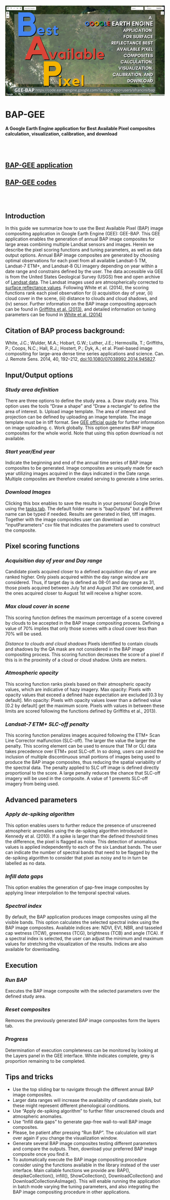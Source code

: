 ![banner image](figure/fig.png)

# BAP-GEE 

**A Google Earth Engine application for Best Available Pixel composites calculation, visualization, calibration, and download**

<br><br>

## [BAP-GEE application](https://code.earthengine.google.com/24a3dcb67084449a34b5ffe271c418d2?hideCode=true) 

## [BAP-GEE codes](https://code.earthengine.google.com/?accept_repo=users/sfrancini/bap) 

<br><br> 

## Introduction
In this guide we summarize how to use the Best Available Pixel (BAP) image compositing application in Google Earth Engine (GEE): GEE-BAP. This GEE application enables the generation of annual BAP image composites for large areas combining multiple Landsat sensors and images. Herein we describe the pixel scoring functions and tuning parameters, as well as data output options.
Annual BAP image composites are generated by choosing optimal observations for each pixel from all available Landsat-5 TM, Landsat-7 ETM+, and Landsat-8 OLI imagery depending on year within a date range and constrains defined by the user. The data accessible via GEE is from the United States Geological Survey (USGS) free and open archive of [Landsat data](https://earthexplorer.usgs.gov/). The Landsat images used are atmospherically corrected to [surface reflectance values](https://www.usgs.gov/core-science-systems/nli/landsat/landsat-surface-reflectance?qt-science_support_page_related_con=0#qt-science_support_page_related_con). Following White et al. (2014), the scoring functions rank each pixel observation for (i) acquisition day of year, (ii) cloud cover in the scene, (iii) distance to clouds and cloud shadows, and (iv) sensor. Further information on the BAP image compositing approach can be found in [Griffiths et al. (2013)](https://ieeexplore.ieee.org/document/6415303), and detailed information on tuning parameters can be found in [White et al. (2014)](https://www.tandfonline.com/doi/full/10.1080/07038992.2014.945827)

## Citation of BAP process background:
White, J.C.; Wulder, M.A.; Hobart, G.W.; Luther, J.E.; Hermosilla, T.; Griffiths, P.; Coops, N.C.; Hall, R.J.; Hostert, P.; Dyk, A.; et al. Pixel-based image compositing for large-area dense time series applications and science. Can. J. Remote Sens. 2014, 40, 192–212, [doi:10.1080/07038992.2014.945827](https://doi.org/10.1080/07038992.2014.945827).

## Input/Output options

### *Study area definition*
There are three options to define the study area.
a.	Draw study area. This option uses the tools “Draw a shape” and “Draw a rectangle” to define the area of interest.
b.	Upload image template. The area of interest and projection can be defined by uploading an image template. The image template must be in tiff format. See [GEE official guide](https://developers.google.com/earth-engine/guides/image_upload#uploading-image-assets) for further information on image uploading. 
c.	Work globally. This option generates BAP image composites for the whole world. Note that using this option download is not available.

### *Start year/End year*
Indicate the beginning and end of the annual time series of BAP image composites to be generated. Image composites are uniquely made for each year utilizing images acquired in the days indicated in the Date range. Multiple composites are therefore created serving to generate a time series. 

### *Download Images*
Clicking this box enables to save the results in your personal Google Drive using the [tasks tab](https://developers.google.com/earth-engine/guides/playground#tasks-tab). The default folder name is “bapOutputs” but a different name can be typed if needed.
Results are generated in tiled, tiff images. Together with the image composites user can download an “inputParameters” csv file that indicates the parameters used to construct the composite.

## Pixel scoring functions
### *Acquisition day of year and Day range*
Candidate pixels acquired closer to a defined acquisition day of year are ranked higher. Only pixels acquired within the day range window are considered. Thus, if target day is defined as 08-01 and day range as 31, those pixels acquired between July 1st and August 31st are considered, and the ones acquired closer to August 1st will receive a higher score.

### *Max cloud cover in scene*
This scoring function defines the maximum percentage of a scene covered by clouds to be accepted in the BAP image compositing process. Defining a value of 70% implies that only those scenes with a cloud cover less than 70% will be used.

*Distance to clouds and cloud shadows*
Pixels identified to contain clouds and shadows by the QA mask are not considered in the BAP image compositing process. This scoring function decreases the score of a pixel if this is in the proximity of a cloud or cloud shadow. Units are meters.

### *Atmospheric opacity*
This scoring function ranks pixels based on their atmospheric opacity values, which are indicative of hazy imagery. Max opacity: Pixels with opacity values that exceed a defined haze expectation are excluded [0.3 by default]. Min opacity: Pixels with opacity values lower than a defined value [0.2 by default] get the maximum score. Pixels with values in between these limits are scored following the functions defined by Griffiths et al., 2013).

### *Landsat-7 ETM+ SLC-off penalty*
This scoring function penalizes images acquired following the ETM+ Scan Line Corrector malfunction (SLC-off). The larger the value the larger the penalty. This scoring element can be used to ensure that TM or OLI data takes precedence over ETM+ post SLC-off. In so doing, users can avoid the inclusion of multiple discontinuous small portions of images being used to produce the BAP image composites, thus reducing the spatial variability of the spectral data. The penalty applied to SLC off image is defined directly proportional to the score. A large penalty reduces the chance that SLC-off imagery will be used in the composite. A value of 1 prevents SLC-off imagery from being used.

## Advanced parameters
### *Apply de-spiking algorithm*
This option enables users to further reduce the presence of unscreened atmospheric anomalies using the de-spiking algorithm introduced in Kennedy et al. (2010). If a spike is larger than the defined threshold times the difference, the pixel is flagged as noise. This detection of anomalous values is applied independently to each of the six Landsat bands. The user can indicate the number of spectral bands that need to be flagged by the de-spiking algorithm to consider that pixel as noisy and to in turn be labelled as no data.

### *Infill data gaps*
This option enables the generation of gap-free image composites by applying linear interpolation to the temporal spectral values. 

### *Spectral index*
By default, the BAP application produces image composites using all the visible bands. This option calculates the selected spectral index using the BAP image composites. Available indices are: NDVI, EVI, NBR, and tasseled cap wetness (TCW), greenness (TCG), brightness (TCB) and angle (TCA). If a spectral index is selected, the user can adjust the minimum and maximum values for stretching the visualization of the results. Indices are also available for downloading.

## Execution
### *Run BAP*
Executes the BAP image composite with the selected parameters over the defined study area.

### *Reset composites*
Removes the previously generated BAP image composites form the layers tab.

### *Progress*
Determination of execution completeness can be monitored by looking at the Layers panel in the GEE interface. White indicates complete, grey is proportion remaining to be completed. 

## Tips and tricks
- Use the top sliding bar to navigate through the different annual BAP image composites.
- Larger data ranges will increase the availability of candidate pixels, but these might represent different phenological conditions.
- Use “Apply de-spiking algorithm” to further filter unscreened clouds and atmospheric anomalies.
- Use “Infill data gaps” to generate gap-free wall-to-wall BAP image composites. 
- Please, be patient after pressing “Run BAP”. The calculation will start over again if you change the visualization window.
- Generate several BAP image composites testing different parameters and compare the outputs. Then, download your preferred BAP image composite once you find it.
- To automatically execute the BAP image compositing procedure consider using the functions available in the library instead of the user interface. Main callable functions we provide are: BAP(), despikeCollection(), infill(), ShowCollection(), DownloadCollection() and DownloadCollectionAsImage(). This will enable running the application in batch mode varying the tuning parameters, and also integrating the BAP image compositing procedure in other applications.
